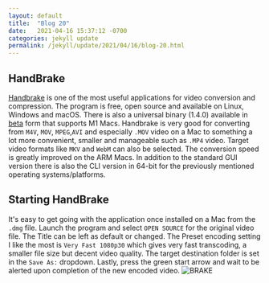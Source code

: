 ```yaml
---
layout: default
title:  "Blog 20"
date:   2021-04-16 15:37:12 -0700
categories: jekyll update
permalink: /jekyll/update/2021/04/16/blog-20.html
---
```


## HandBrake

[Handbrake](https://handbrake.fr/) is one of the most useful applications for video conversion and compression. The program is free, open source and available on Linux, Windows and macOS. There is also a universal binary (1.4.0) available in [beta](https://github.com/HandBrake/HandBrake/releases/tag/1.4.0-beta.1) form that supports M1 Macs. Handbrake is very good for converting from `M4V`, `MOV`, `MPEG`,`AVI` and especially `.MOV` video on a Mac to something a lot more convenient, smaller and manageable such as `.MP4` video. Target video formats like `MKV` and `WebM` can also be selected. The conversion speed is greatly improved on the ARM Macs. In addition to the standard GUI version there is also the CLI version in 64-bit for the previously mentioned operating systems/platforms.


## Starting HandBrake

It's easy to get going with the application once installed on a Mac from the `.dmg` file. Launch the program and select `OPEN SOURCE` for the original video file. The Title can be left as default or changed. The Preset encoding setting I like the most is `Very Fast 1080p30` which gives very fast transcoding, a smaller file size but decent video quality. The target destination folder is set in the `Save As:` dropdown. Lastly, press the green start arrow and wait to be alerted upon completion of the new encoded video.
![BRAKE](https://user-images.githubusercontent.com/70084203/115103830-b5e2e500-9f09-11eb-9d88-dd292440ec2e.png)   
